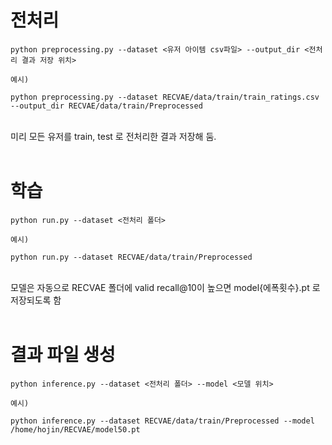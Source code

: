 # 전처리

```
python preprocessing.py --dataset <유저 아이템 csv파일> --output_dir <전처리 결과 저장 위치> 

예시)

python preprocessing.py --dataset RECVAE/data/train/train_ratings.csv --output_dir RECVAE/data/train/Preprocessed 

```
</br>
미리 모든 유저를 train, test 로 전처리한 결과 저장해 둠.
</br>
</br>

# 학습

```
python run.py --dataset <전처리 폴더>

예시) 

python run.py --dataset RECVAE/data/train/Preprocessed
```

</br>
모델은 자동으로 RECVAE 폴더에 valid recall@10이 높으면 model{에폭횟수}.pt 로 저장되도록 함
</br>
</br>

# 결과 파일 생성

```
python inference.py --dataset <전처리 폴더> --model <모델 위치>

예시)

python inference.py --dataset RECVAE/data/train/Preprocessed --model /home/hojin/RECVAE/model50.pt

```